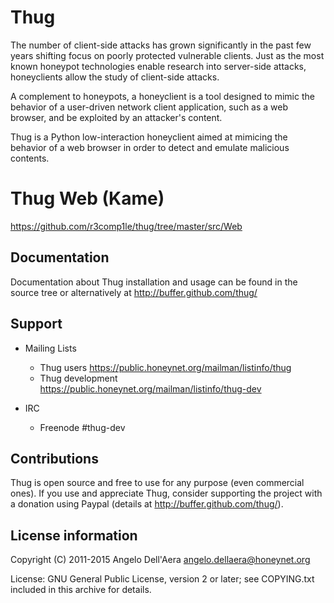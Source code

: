 # Thug

The number of client-side attacks has grown significantly in the past few years
shifting focus on poorly protected vulnerable clients. Just as the most known
honeypot technologies enable research into server-side attacks, honeyclients
allow the study of client-side attacks.

A complement to honeypots, a honeyclient is a tool designed to mimic the behavior
of a user-driven network client application, such as a web browser, and be
exploited by an attacker's content.

Thug is a Python low-interaction honeyclient aimed at mimicing the behavior of a
web browser in order to detect and emulate malicious contents.

# Thug Web (Kame)
https://github.com/r3comp1le/thug/tree/master/src/Web

## Documentation

Documentation about Thug installation and usage can be found in the source
tree or alternatively at http://buffer.github.com/thug/


## Support

* Mailing Lists
	* Thug users 	     https://public.honeynet.org/mailman/listinfo/thug
	* Thug development   https://public.honeynet.org/mailman/listinfo/thug-dev

* IRC
	* Freenode #thug-dev


## Contributions

Thug is open source and free to use for any purpose (even commercial ones). If
you use and appreciate Thug, consider supporting the project with a donation
using Paypal (details at http://buffer.github.com/thug/).


## License information

Copyright (C) 2011-2015 Angelo Dell'Aera <angelo.dellaera@honeynet.org>

License: GNU General Public License, version 2 or later; see COPYING.txt
         included in this archive for details.
